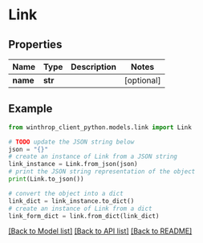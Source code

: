 # Link


## Properties

Name | Type | Description | Notes
------------ | ------------- | ------------- | -------------
**name** | **str** |  | [optional] 

## Example

```python
from winthrop_client_python.models.link import Link

# TODO update the JSON string below
json = "{}"
# create an instance of Link from a JSON string
link_instance = Link.from_json(json)
# print the JSON string representation of the object
print(Link.to_json())

# convert the object into a dict
link_dict = link_instance.to_dict()
# create an instance of Link from a dict
link_form_dict = link.from_dict(link_dict)
```
[[Back to Model list]](../README.md#documentation-for-models) [[Back to API list]](../README.md#documentation-for-api-endpoints) [[Back to README]](../README.md)


